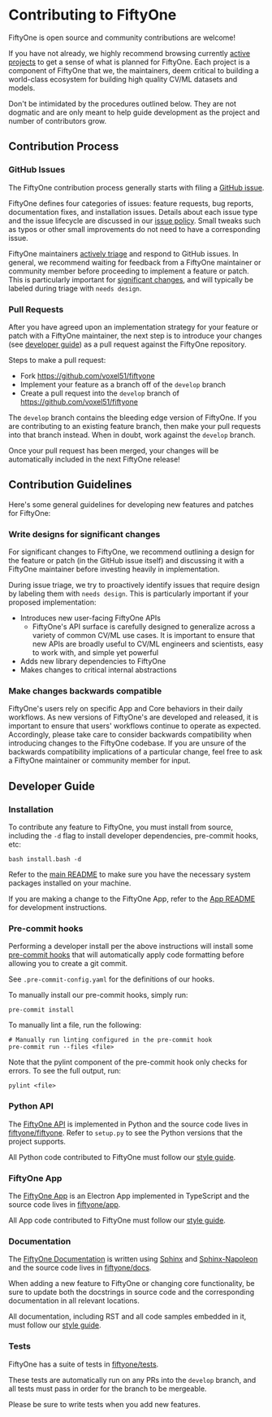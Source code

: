 # Contributing to FiftyOne

FiftyOne is open source and community contributions are welcome!

If you have not already, we highly recommend browsing currently
[active projects](https://github.com/voxel51/fiftyone/projects?type=classic) to
get a sense of what is planned for FiftyOne. Each project is a component of
FiftyOne that we, the maintainers, deem critical to building a world-class
ecosystem for building high quality CV/ML datasets and models.

Don't be intimidated by the procedures outlined below. They are not dogmatic
and are only meant to help guide development as the project and number of
contributors grow.

## Contribution Process

### GitHub Issues

The FiftyOne contribution process generally starts with filing a
[GitHub issue](https://github.com/voxel51/fiftyone/issues).

FiftyOne defines four categories of issues: feature requests, bug reports,
documentation fixes, and installation issues. Details about each issue type and
the issue lifecycle are discussed in our [issue policy](ISSUE_POLICY.md). Small
tweaks such as typos or other small improvements do not need to have a
corresponding issue.

FiftyOne maintainers [actively triage](ISSUE_TRIAGE.md) and respond to GitHub
issues. In general, we recommend waiting for feedback from a FiftyOne
maintainer or community member before proceeding to implement a feature or
patch. This is particularly important for
[significant changes](#write-designs-for-significant-changes), and will
typically be labeled during triage with `needs design`.

### Pull Requests

After you have agreed upon an implementation strategy for your feature or patch
with a FiftyOne maintainer, the next step is to introduce your changes (see
[developer guide](#developer-guide)) as a pull request against the FiftyOne
repository.

Steps to make a pull request:

-   Fork https://github.com/voxel51/fiftyone
-   Implement your feature as a branch off of the `develop` branch
-   Create a pull request into the `develop` branch of
    https://github.com/voxel51/fiftyone

The `develop` branch contains the bleeding edge version of FiftyOne. If you are
contributing to an existing feature branch, then make your pull requests into
that branch instead. When in doubt, work against the `develop` branch.

Once your pull request has been merged, your changes will be automatically
included in the next FiftyOne release!

## Contribution Guidelines

Here's some general guidelines for developing new features and patches for
FiftyOne:

### Write designs for significant changes

For significant changes to FiftyOne, we recommend outlining a design for the
feature or patch (in the GitHub issue itself) and discussing it with a FiftyOne
maintainer before investing heavily in implementation.

During issue triage, we try to proactively identify issues that require design
by labeling them with `needs design`. This is particularly important if your
proposed implementation:

-   Introduces new user-facing FiftyOne APIs
    -   FiftyOne's API surface is carefully designed to generalize across a
        variety of common CV/ML use cases. It is important to ensure that new
        APIs are broadly useful to CV/ML engineers and scientists, easy to work
        with, and simple yet powerful
-   Adds new library dependencies to FiftyOne
-   Makes changes to critical internal abstractions

### Make changes backwards compatible

FiftyOne's users rely on specific App and Core behaviors in their daily
workflows. As new versions of FiftyOne's are developed and released, it is
important to ensure that users' workflows continue to operate as expected.
Accordingly, please take care to consider backwards compatibility when
introducing changes to the FiftyOne codebase. If you are unsure of the
backwards compatibility implications of a particular change, feel free to ask a
FiftyOne maintainer or community member for input.

## Developer Guide

### Installation

To contribute any feature to FiftyOne, you must install from source, including
the `-d` flag to install developer dependencies, pre-commit hooks, etc:

```shell
bash install.bash -d
```

Refer to the [main README](README.md#installing-from-source) to make sure you
have the necessary system packages installed on your machine.

If you are making a change to the FiftyOne App, refer to the
[App README](app/README.md) for development instructions.

### Pre-commit hooks

Performing a developer install per the above instructions will install some
[pre-commit hooks](https://pre-commit.com/) that will automatically apply code
formatting before allowing you to create a git commit.

See `.pre-commit-config.yaml` for the definitions of our hooks.

To manually install our pre-commit hooks, simply run:

```shell
pre-commit install
```

To manually lint a file, run the following:

```shell
# Manually run linting configured in the pre-commit hook
pre-commit run --files <file>
```

Note that the pylint component of the pre-commit hook only checks for errors.
To see the full output, run:

```shell
pylint <file>
```

### Python API

The [FiftyOne API](https://voxel51.com/docs/fiftyone/user_guide/basics.html) is
implemented in Python and the source code lives in
[fiftyone/fiftyone](https://github.com/voxel51/fiftyone/tree/develop/fiftyone).
Refer to `setup.py` to see the Python versions that the project supports.

All Python code contributed to FiftyOne must follow our
[style guide](STYLE_GUIDE.md#python-style-guide).

### FiftyOne App

The [FiftyOne App](https://voxel51.com/docs/fiftyone/user_guide/app.html) is an
Electron App implemented in TypeScript and the source code lives in
[fiftyone/app](https://github.com/voxel51/fiftyone/tree/develop/app).

All App code contributed to FiftyOne must follow our
[style guide](STYLE_GUIDE.md#app-style-guide).

### Documentation

The [FiftyOne Documentation](https://fiftyone.ai) is written using
[Sphinx](https://www.sphinx-doc.org/en/master) and
[Sphinx-Napoleon](https://pypi.python.org/pypi/sphinxcontrib-napoleon) and the
source code lives in
[fiftyone/docs](https://github.com/voxel51/fiftyone/tree/develop/docs).

When adding a new feature to FiftyOne or changing core functionality, be sure
to update both the docstrings in source code and the corresponding
documentation in all relevant locations.

All documentation, including RST and all code samples embedded in it, must
follow our [style guide](STYLE_GUIDE.md#documentation-style-guide).

### Tests

FiftyOne has a suite of tests in
[fiftyone/tests](https://github.com/voxel51/fiftyone/tree/develop/tests).

These tests are automatically run on any PRs into the `develop` branch, and all
tests must pass in order for the branch to be mergeable.

Please be sure to write tests when you add new features.
